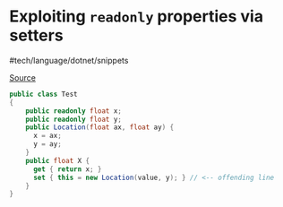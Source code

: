 # Exploiting `readonly` properties via setters
 #tech/language/dotnet/snippets  

[Source](https://news.ycombinator.com/item?id=24158180)

```csharp
public class Test
{
	public readonly float x;
    public readonly float y;
    public Location(float ax, float ay) {
      x = ax;
      y = ay;
    }
    public float X { 
      get { return x; }
      set { this = new Location(value, y); } // <-- offending line
    }
}
```  
  